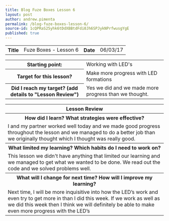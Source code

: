 ```yaml
---
title: Blog Fuze Boxes Lesson 6
layout: post
author: andrew.pimenta
permalink: /blog-fuze-boxes-lesson-6/
source-id: 1cQPRaS25yhk6tDdXBBtdFdi0Jh6SPJykNPrfwusgYgE
published: true
---
```

<table>
  <tr>
    <th>Title</th>
    <td>Fuze Boxes - Lesson 6</td>
    <th>Date</th>
    <td>06/03/17</td>
  </tr>
</table>


<table>
  <tr>
    <th>Starting point:</th>
    <td>Working with LED's</td>
  </tr>
  <tr>
    <th>Target for this lesson?</th>
    <td>Make more progress with LED formations</td>
  </tr>
  <tr>
    <th>Did I reach my target? 
(add details to "Lesson Review")</th>
    <td> Yes we did and we made more progress than we thought.</td>
  </tr>
</table>


<table>
  <tr>
    <th>Lesson Review</th>
  </tr>
  <tr>
    <th>How did I learn? What strategies were effective? </th>
  </tr>
  <tr>
    <td>I and my partner worked well today and we made good progress throughout the lesson and we managed to do a better job than we originally thought which I thought was really good. </td>
  </tr>
  <tr>
    <th>What limited my learning? Which habits do I need to work on? </th>
  </tr>
  <tr>
    <td>This lesson we didn't have anything that limited our learning and we managed to get what we wanted to be done. We read out the code and we solved problems well.</td>
  </tr>
  <tr>
    <th>What will I change for next time? How will I improve my learning?</th>
  </tr>
  <tr>
    <td>Next time, I will be more inquisitive into how the LED’s work and even try to get more in than I did this week. If we work as well as we did this week then I think we will definitely be able to make even more progress with the LED’s</td>
  </tr>
</table>


